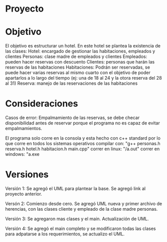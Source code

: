 # Proyecto

# Objetivo 
El objetivo es estructurar un hotel. En este hotel se plantea la existencia de las clases:
Hotel: encargado de gestionar las habitaciones, empleados y clientes
Personas: clase madre de empleados y clientes
Empleados: pueden hacer reservas con descuento
Clientes: personas que harán las reservas de las habitaciones
Habitaciones: Podrán ser reservadas, se puede hacer varias reservas al mismo cuarto con el objetivo de poder apartarlos a lo largo del tiempo (ej: una de 18 al 24 y la otora reserva del 28 al 31)
Reserva: manejo de las reservaciones de las habitaciones

# Consideraciones
Casos de error: Empalmamiento de las reservas, se debe checar disponibilidad antes de reservar porque el programa no es capaz de evitar empalmamientos.

El programa solo corre en la consola y esta hecho con c++ standard por lo que corre en todos los sistemas operativos
compilar con: "g++ personas.h reserva.h hotel.h habitacion.h main.cpp"
correr en linux: "/a.out"
correr en windows: "a.exe

# Versiones
Versión 1: Se agregó el UML para plantear la base. Se agregó link al proyecto anterior.

Versón 2: Comienzo desde cero. Se agregó UML nueva y primer archivo de herencias, con las clases cliente y empleado de la clase madre personas.

Versión 3: Se agregaron mas clases y el main. Actualización de UML.

Versión 4: Se agregó el main completo y se modificaron todas las clases para adpatarse a los requerimientos, se actualizo el UML.

